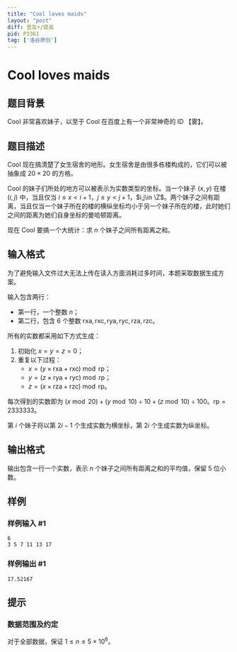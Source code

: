 ```yaml
---
title: "Cool loves maids"
layout: "post"
diff: 普及+/提高
pid: P3361
tag: ['洛谷原创']
---
```

# Cool loves maids
## 题目背景

Cool 非常喜欢妹子，以至于 Cool 在百度上有一个非常神奇的 ID 【雾】。
## 题目描述

Cool 现在搞清楚了女生宿舍的地形。女生宿舍是由很多栋楼构成的，它们可以被抽象成 $20\times 20$ 的方格。

Cool 的妹子们所处的地方可以被表示为实数类型的坐标。当一个妹子 $(x,y)$ 在楼 $(i,j)$ 中，当且仅当 $i \le x<i+1$，$j \le y<j+1$，$i,j\in \Z$。两个妹子之间有距离，当且仅当一个妹子所在的楼的横纵坐标均小于另一个妹子所在的楼，此时她们之间的距离为她们自身坐标的曼哈顿距离。

现在 Cool 要搞一个大统计：求 $n$ 个妹子之间所有距离之和。
## 输入格式

为了避免输入文件过大无法上传在读入方面消耗过多时间，本题采取数据生成方案。

输入包含两行：

- 第一行，一个整数 $n$；
- 第二行，包含 $6$ 个整数 $\mathrm{rxa},\mathrm{rxc},\mathrm{rya},\mathrm{ryc},\mathrm{rza},\mathrm{rzc}$。

所有的实数都采用如下方式生成：

1. 初始化 $x=y=z=0$；
2. 重复以下过程：  
   - $x=(y\times \mathrm{rxa}+\mathrm{rxc})\bmod \mathrm{rp}$；
   - $y=(z\times \mathrm{rya}+\mathrm{ryc})\bmod \mathrm{rp}$；
   - $z=(x\times \mathrm{rza}+\mathrm{rzc})\bmod \mathrm{rp}$。

每次得到的实数即为 $(x\bmod 20)+(y\bmod 10)\div 10+(z\bmod 10)\div 100$。$\mathrm{rp}=2333333$。

第 $i$ 个妹子将以第 $2i-1$ 个生成实数为横坐标，第 $2i$ 个生成实数为纵坐标。
## 输出格式

输出包含一行一个实数，表示 $n$ 个妹子之间所有距离之和的平均值，保留 $5$ 位小数。

## 样例

### 样例输入 #1
```
6
3 5 7 11 13 17
```
### 样例输出 #1
```
17.52167
```
## 提示

### 数据范围及约定

对于全部数据，保证 $1\le n\le 5\times 10^6$。
